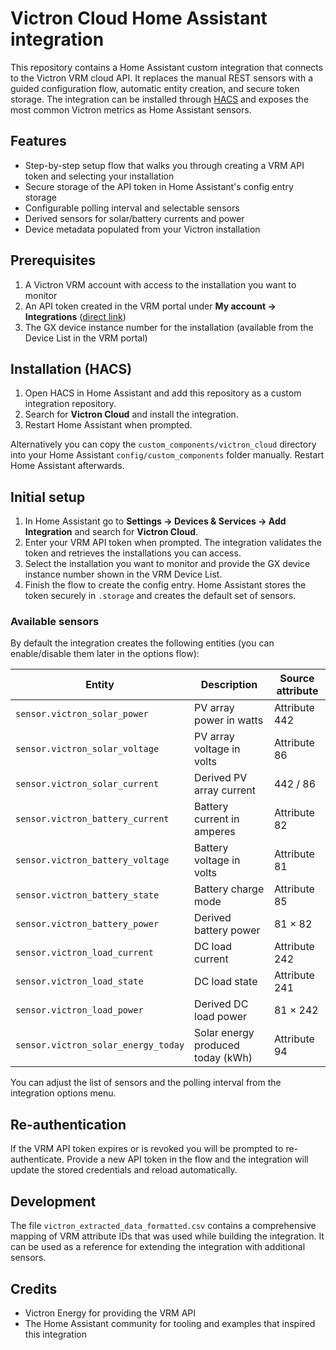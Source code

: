 # Victron Cloud Home Assistant integration

This repository contains a Home Assistant custom integration that connects to the Victron VRM cloud API. It replaces the manual REST sensors with a guided configuration flow, automatic entity creation, and secure token storage. The integration can be installed through [HACS](https://hacs.xyz/) and exposes the most common Victron metrics as Home Assistant sensors.

## Features

- Step-by-step setup flow that walks you through creating a VRM API token and selecting your installation
- Secure storage of the API token in Home Assistant's config entry storage
- Configurable polling interval and selectable sensors
- Derived sensors for solar/battery currents and power
- Device metadata populated from your Victron installation

## Prerequisites

1. A Victron VRM account with access to the installation you want to monitor
2. An API token created in the VRM portal under **My account → Integrations** ([direct link](https://vrm.victronenergy.com/profile/integrations))
3. The GX device instance number for the installation (available from the Device List in the VRM portal)

## Installation (HACS)

1. Open HACS in Home Assistant and add this repository as a custom integration repository.
2. Search for **Victron Cloud** and install the integration.
3. Restart Home Assistant when prompted.

Alternatively you can copy the `custom_components/victron_cloud` directory into your Home Assistant `config/custom_components` folder manually. Restart Home Assistant afterwards.

## Initial setup

1. In Home Assistant go to **Settings → Devices & Services → Add Integration** and search for **Victron Cloud**.
2. Enter your VRM API token when prompted. The integration validates the token and retrieves the installations you can access.
3. Select the installation you want to monitor and provide the GX device instance number shown in the VRM Device List.
4. Finish the flow to create the config entry. Home Assistant stores the token securely in `.storage` and creates the default set of sensors.

### Available sensors

By default the integration creates the following entities (you can enable/disable them later in the options flow):

| Entity | Description | Source attribute |
| ------ | ----------- | ---------------- |
| `sensor.victron_solar_power` | PV array power in watts | Attribute 442 |
| `sensor.victron_solar_voltage` | PV array voltage in volts | Attribute 86 |
| `sensor.victron_solar_current` | Derived PV array current | 442 / 86 |
| `sensor.victron_battery_current` | Battery current in amperes | Attribute 82 |
| `sensor.victron_battery_voltage` | Battery voltage in volts | Attribute 81 |
| `sensor.victron_battery_state` | Battery charge mode | Attribute 85 |
| `sensor.victron_battery_power` | Derived battery power | 81 × 82 |
| `sensor.victron_load_current` | DC load current | Attribute 242 |
| `sensor.victron_load_state` | DC load state | Attribute 241 |
| `sensor.victron_load_power` | Derived DC load power | 81 × 242 |
| `sensor.victron_solar_energy_today` | Solar energy produced today (kWh) | Attribute 94 |

You can adjust the list of sensors and the polling interval from the integration options menu.

## Re-authentication

If the VRM API token expires or is revoked you will be prompted to re-authenticate. Provide a new API token in the flow and the integration will update the stored credentials and reload automatically.

## Development

The file `victron_extracted_data_formatted.csv` contains a comprehensive mapping of VRM attribute IDs that was used while building the integration. It can be used as a reference for extending the integration with additional sensors.

## Credits

- Victron Energy for providing the VRM API
- The Home Assistant community for tooling and examples that inspired this integration
